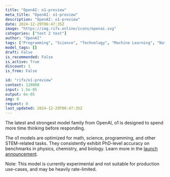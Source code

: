 ```yaml
---
title: "OpenAI: o1-preview"
meta_title: "OpenAI: o1-preview"
description: "OpenAI: o1-preview"
date: 2024-12-29T06:47:35Z
image: "https://img.rifx.online/icons/openai.svg"
categories: ["text 2 text"]
author: "OpenAI"
tags: ["Programming", "Science", "Technology", "Machine Learning", "Natural Language Processing"]
model_tags: []
draft: False
is_recommended: False
is_active: True
discount: 1
is_free: False

id: "rifx/o1-preview"
context: 128000
input: 1.5e-05
output: 6e-05
img: 0
request: 0
last_updated: 2024-12-29T06:47:35Z
---
```


The latest and strongest model family from OpenAI, o1 is designed to spend more time thinking before responding.

The o1 models are optimized for math, science, programming, and other STEM-related tasks. They consistently exhibit PhD-level accuracy on benchmarks in physics, chemistry, and biology. Learn more in the [launch announcement](https://openai.com/o1).

Note: This model is currently experimental and not suitable for production use-cases, and may be heavily rate-limited.

